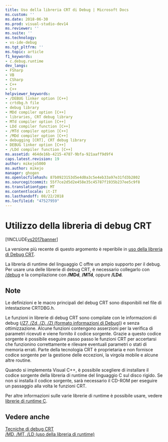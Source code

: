 ```yaml
---
title: Uso della libreria CRT di Debug | Microsoft Docs
ms.custom: ''
ms.date: 2018-06-30
ms.prod: visual-studio-dev14
ms.reviewer: ''
ms.suite: ''
ms.technology:
- vs-ide-debug
ms.tgt_pltfrm: ''
ms.topic: article
f1_keywords:
- c.debug.runtime
dev_langs:
- FSharp
- VB
- CSharp
- C++
- C++
helpviewer_keywords:
- /DEBUG linker option [C++]
- crtdbg.h file
- debug library
- MDd compiler option [C++]
- libraries, CRT debug library
- MTd compiler option [C++]
- LDd compiler function [C++]
- /MTd compiler option [C++]
- /MDd compiler option [C++]
- debugging [CRT], CRT debug library
- DEBUG linker option [C++]
- /LDd compiler function [C++]
ms.assetid: 464de16b-4215-4787-9bfa-921aaff9d9f4
caps.latest.revision: 19
author: mikejo5000
ms.author: mikejo
manager: ghogen
ms.openlocfilehash: 87b0923153d5e4d0a3c5e4eb33a97e31fd3b2802
ms.sourcegitcommit: 55f7ce2d5d2e458e35c45787f1935b237ee5c9f8
ms.translationtype: MT
ms.contentlocale: it-IT
ms.lasthandoff: 08/22/2018
ms.locfileid: "47527959"
---
```

# <a name="crt-debug-library-use"></a>Utilizzo della libreria di debug CRT
[!INCLUDE[vs2017banner](../includes/vs2017banner.md)]

La versione più recente di questo argomento è reperibile in [uso della libreria di Debug CRT](https://docs.microsoft.com/visualstudio/debugger/crt-debug-library-use).  
  
La libreria di runtime del linguaggio C offre un ampio supporto per il debug. Per usare una delle librerie di debug CRT, è necessario collegarlo con [/debug](http://msdn.microsoft.com/library/1af389ae-3f8b-4d76-a087-1cdf861e9103) e la compilazione con **/MDd**, **/MTd**, oppure **/LDd**.  
  
## <a name="remarks"></a>Note  
 Le definizioni e le macro principali del debug CRT sono disponibili nel file di intestazione CRTDBG.h.  
  
 Le funzioni in librerie di debug CRT sono compilate con le informazioni di debug ([/Z7, /Zd, /Zi, /ZI (formato informazioni di Debug)](http://msdn.microsoft.com/library/ce9fa7e1-0c9b-47e3-98ea-26d1a16257c8)) e senza ottimizzazione. Alcune funzioni contengono asserzioni per la verifica di parametri ricevuti e viene fornito il codice sorgente. Grazie a questo codice sorgente è possibile eseguire passo passo le funzioni CRT per accertarsi che funzionino correttamente e rilevare eventuali parametri o stati di memoria errati. Parte della tecnologia CRT è proprietaria e non fornisce codice sorgente per la gestione delle eccezioni, la virgola mobile e alcune altre routine.  
  
 Quando si implementa Visual C++, è possibile scegliere di installare il codice sorgente della libreria di runtime del linguaggio C sul disco rigido. Se non si installa il codice sorgente, sarà necessario il CD-ROM per eseguire un passaggio alla volta le funzioni CRT.  
  
 Per altre informazioni sulle varie librerie di runtime è possibile usare, vedere [librerie di runtime C](http://msdn.microsoft.com/library/a889fd39-807d-48f2-807f-81492612463f).  
  
## <a name="see-also"></a>Vedere anche  
 [Tecniche di debug CRT](../debugger/crt-debugging-techniques.md)   
 [/MD, /MT, /LD (uso della libreria di runtime)](http://msdn.microsoft.com/library/cf7ed652-dc3a-49b3-aab9-ad60e5395579)




